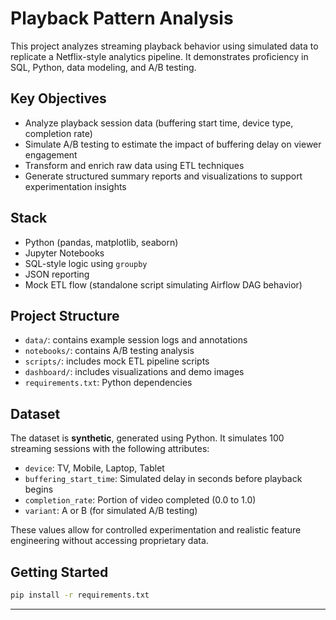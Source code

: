 # Playback Pattern Analysis

This project analyzes streaming playback behavior using simulated data to replicate a Netflix-style analytics pipeline. It demonstrates proficiency in SQL, Python, data modeling, and A/B testing.

## Key Objectives
- Analyze playback session data (buffering start time, device type, completion rate)
- Simulate A/B testing to estimate the impact of buffering delay on viewer engagement
- Transform and enrich raw data using ETL techniques
- Generate structured summary reports and visualizations to support experimentation insights

## Stack
- Python (pandas, matplotlib, seaborn)
- Jupyter Notebooks
- SQL-style logic using `groupby`
- JSON reporting
- Mock ETL flow (standalone script simulating Airflow DAG behavior)


## Project Structure

- `data/`: contains example session logs and annotations
- `notebooks/`: contains A/B testing analysis
- `scripts/`: includes mock ETL pipeline scripts
- `dashboard/`: includes visualizations and demo images
- `requirements.txt`: Python dependencies

##  Dataset

The dataset is **synthetic**, generated using Python. It simulates 100 streaming sessions with the following attributes:

- `device`: TV, Mobile, Laptop, Tablet
- `buffering_start_time`: Simulated delay in seconds before playback begins
- `completion_rate`: Portion of video completed (0.0 to 1.0)
- `variant`: A or B (for simulated A/B testing)

These values allow for controlled experimentation and realistic feature engineering without accessing proprietary data.


## Getting Started

```bash
pip install -r requirements.txt
```
---